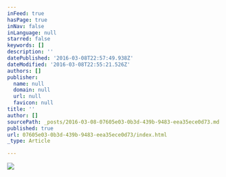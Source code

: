 ```yaml
---
inFeed: true
hasPage: true
inNav: false
inLanguage: null
starred: false
keywords: []
description: ''
datePublished: '2016-03-08T22:57:49.938Z'
dateModified: '2016-03-08T22:55:21.526Z'
authors: []
publisher:
  name: null
  domain: null
  url: null
  favicon: null
title: ''
author: []
sourcePath: _posts/2016-03-08-07605e03-0b3d-439b-9483-eea35ece0d73.md
published: true
url: 07605e03-0b3d-439b-9483-eea35ece0d73/index.html
_type: Article

---
```

![](https://the-grid-user-content.s3-us-west-2.amazonaws.com/d4d7ce7b-46ff-4cee-a28b-972a3f81e725.jpg)